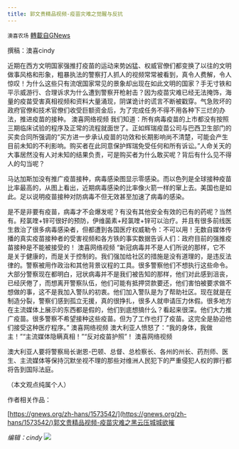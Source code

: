 ```yaml
---
title: 郭文贵精品视频-疫苗灾难之觉醒与反抗
---
```

`澳喜农场` [轉載自GNews](https://gnews.org/zh-hans/1573643/)

撰稿：澳喜cindy

近期在西方文明国家强推打疫苗的运动来势凶猛、权威官僚们都变换了以往的文明做事风格和形象，粗暴执法的警察打人抓人的视频常常被看到，真令人费解，令人惊叹！为什么这些只有流氓国家常见的景象却出现在如此文明的国家？手无寸铁和平示威游行、合理诉求为什么遭到警察开枪射击？因为疫苗灾难已经无法掩饰，海量的疫苗受害真相视频和资料大量涌现，阴谋诡计的谎言不断被戳穿。气急败坏的政府官僚和技术官僚们收受巨额资金后，为了完成任务不得不用各种下三烂的办法，推进疫苗的接种。
澳喜网络视频
我们知道：所有病毒疫苗的上市都没有按照三期临床试验的程序及正常的流程就面世了。正如辉瑞疫苗公司与巴西卫生部门的买卖合同所强调的“买方进一步承认疫苗的功效和长期影响尚不清楚，可能会产生目前未知的不利影响。购买者在此同意保护辉瑞免受任何和所有诉讼。”人命关天的大事居然没有人对未知的结果负责，可是购买者为什么敢买呢？背后有什么见不得人的勾当呢？

马达加斯加没有推广疫苗接种，病毒感染图显示零感染。而以色列是全球接种疫苗比率最高的，从图上看出，近期病毒感染的比率像火箭一样的窜上去。美国也是如此。足以说明疫苗接种对防病毒不但无效甚至加速了病毒的感染。

是不是非要有疫苗，病毒才不会爆发呢？有没有其他安全有效的已有的药呢？当然有。羟氯喹+锌可很好的预防，伊维菌素+羟氯喹+锌可以治疗。并且有很多前线医生救治了很多病毒感染者，但都遭到各国医疗权威勒令：不可以用！无数自媒体传播的真实疫苗接种者的受害视频和各方铁的事实数据告诉人们：政府目前的强推疫苗接种是不能被接受的！
澳喜网络视频
“新冠病毒并不是人们所说的那样，它不是关于健康的，而是关于控制的。我们强加给社区的措施是没有道理的，是违反法律的。警察被用作政治和其他背景议程的工具。很多警察他们不想执行这些命令。大部分警察现在都明白，冠状病毒并不是我们被告知的那样，他们对此感到沮丧，已经厌倦了，而想离开警察队伍，他们可能有抵押贷款要还，他们害怕被要求做不想做的事，这不是我加入警队的初衷。他们加入警队是为了帮助社区。现在就是在制造分裂，警察们感到孤立无援，真的很挣扎，很多人就申请压力休假。很多地方在主流媒体上展示的东西都是假的，他们到底想搞什么？看起来很深。他们大力推广疫苗。很多警察不希望接种这些疫苗。但为了工作也打了疫苗。这完全是胁迫他们接受这种医疗程序。”
澳喜网络视频
澳大利亚人愤怒了：“我的身体，我做主！”“主流媒体隐瞒真相！”“反对疫苗护照”！
澳喜网络视频


澳大利亚人要将警察局长谢恩-巴顿、总督、总检察长、各州的州长、药剂师、医生、主流媒体等保持沉默坐视不理的那些对维洲人民犯下的严重侵犯人权的罪行都将告到国际法庭。

（本文观点纯属个人）

作者相关作品：

[https://gnews.org/zh-hans/1573542/](https://gnews.org/zh-hans/1573542/)郭文贵精品视频-疫苗灾难之黑云压城城欲摧

*编辑：cindy*
![](https://assets.gnews.org/wp-content/uploads/2021/10/澳喜图标2-1.jpg)
